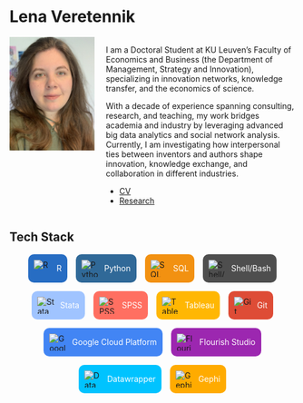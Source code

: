 # Lena Veretennik

<div style="display: flex; align-items: flex-start;">
  <img src="./photo_cv.jpg" alt="Lena Veretennik" style="width: 150px; height: auto; margin-right: 20px;">
  <div>
    <p>
      I am a Doctoral Student at KU Leuven’s Faculty of Economics and Business (the Department of Management, Strategy and Innovation), specializing in innovation networks, knowledge transfer, and the economics of science.
    </p>
    <p>
      With a decade of experience spanning consulting, research, and teaching, my work bridges academia and industry by leveraging advanced big data analytics and social network analysis. Currently, I am investigating how interpersonal ties between inventors and authors shape innovation, knowledge exchange, and collaboration in different industries.
    </p>
    <ul>
      <li><a href="./cv_veretennik_2024.pdf">CV</a></li>
      <li><a href="./research">Research</a></li>
    </ul>
  </div>
</div>

## Tech Stack

<div style="display: flex; flex-wrap: wrap; gap: 15px; margin-top: 1em; justify-content: center;">

  <div style="display: flex; align-items: center; background-color: #276DC3; padding: 10px; border-radius: 10px;">
    <img src="https://upload.wikimedia.org/wikipedia/commons/thumb/1/1b/R_logo.svg/1280px-R_logo.svg.png" alt="R" style="width: 30px; height: 30px; margin-right: 10px;">
    <span style="color: white;">R</span>
  </div>

  <div style="display: flex; align-items: center; background-color: #306998; padding: 10px; border-radius: 10px;">
    <img src="https://upload.wikimedia.org/wikipedia/commons/thumb/c/c3/Python-logo-notext.svg/121px-Python-logo-notext.svg.png" alt="Python" style="width: 30px; height: 30px; margin-right: 10px;">
    <span style="color: white;">Python</span>
  </div>

  <div style="display: flex; align-items: center; background-color: #F29111; padding: 10px; border-radius: 10px;">
    <img src="https://static.vecteezy.com/system/resources/previews/036/145/707/non_2x/sql-database-icon-logo-design-ui-or-ux-app-vector.jpg" alt="SQL" style="width: 30px; height: 30px; margin-right: 10px;">
    <span style="color: white;">SQL</span>
  </div>

  <div style="display: flex; align-items: center; background-color: #4E4E4E; padding: 10px; border-radius: 10px;">
    <img src='https://camo.githubusercontent.com/1d19b0321539fd04f6ab0b0a5c1aa62c511561fb0f9382a28a143b3128c2369f/68747470733a2f2f63646e2e7261776769742e636f6d2f6f64622f6f6666696369616c2d626173682d6c6f676f2f6d61737465722f6173736574732f4c6f676f732f4964656e746974792f504e472f424153485f6c6f676f2d7472616e73706172656e742d62672d636f6c6f722e706e67' alt="Shell/Bash" style="width: 30px; height: 30px; margin-right: 10px;">
    <span style="color: white;">Shell/Bash</span>
  </div>

  <div style="display: flex; align-items: center; background-color: #A0C4FF; padding: 10px; border-radius: 10px;">
    <img src="https://upload.wikimedia.org/wikipedia/commons/thumb/7/79/Stata_logo_med_blue.png/120px-Stata_logo_med_blue.png" alt="Stata" style="width: 30px; height: 30px; margin-right: 10px;">
    <span style="color: white;">Stata</span>
  </div>

  <div style="display: flex; align-items: center; background-color: #FF6F61; padding: 10px; border-radius: 10px;">
    <img src="https://upload.wikimedia.org/wikipedia/en/1/1b/IBM_SPSS_v23.png" alt="SPSS" style="width: 30px; height: 30px; margin-right: 10px;">
    <span style="color: white;">SPSS</span>
  </div>

  <div style="display: flex; align-items: center; background-color: #FFB703; padding: 10px; border-radius: 10px;">
    <img src="https://upload.wikimedia.org/wikipedia/en/thumb/0/06/Tableau_logo.svg/250px-Tableau_logo.svg.png" alt="Tableau" style="width: 30px; height: 30px; margin-right: 10px;">
    <span style="color: white;">Tableau</span>
  </div>

  <div style="display: flex; align-items: center; background-color: #DE4C36; padding: 10px; border-radius: 10px;">
    <img src="https://upload.wikimedia.org/wikipedia/commons/thumb/e/e0/Git-logo.svg/150px-Git-logo.svg.png" alt="Git" style="width: 30px; height: 30px; margin-right: 10px;">
    <span style="color: white;">Git</span>
  </div>

  <div style="display: flex; align-items: center; background-color: #4285F4; padding: 10px; border-radius: 10px;">
    <img src="https://upload.wikimedia.org/wikipedia/commons/thumb/5/51/Google_Cloud_logo.svg/220px-Google_Cloud_logo.svg.png" alt="Google Cloud Platform" style="width: 30px; height: 30px; margin-right: 10px;">
    <span style="color: white;">Google Cloud Platform</span>
  </div>

  <div style="display: flex; align-items: center; background-color: #9C27B0; padding: 10px; border-radius: 10px;">
    <img src="https://flourish.studio/images/Flourish_Logo_Black_small.png" alt="Flourish Studio" style="width: 30px; height: 30px; margin-right: 10px;">
    <span style="color: white;">Flourish Studio</span>
  </div>

  <div style="display: flex; align-items: center; background-color: #00C3FF; padding: 10px; border-radius: 10px;">
    <img src="https://www.thesmbguide.com/images/Data-wrapper-reviews-1024x512-20181121.png" alt="Datawrapper" style="width: 30px; height: 30px; margin-right: 10px;">
    <span style="color: white;">Datawrapper</span>
  </div>

  <div style="display: flex; align-items: center; background-color: #FFAB00; padding: 10px; border-radius: 10px;">
    <img src="https://upload.wikimedia.org/wikipedia/commons/thumb/0/04/Gephi-logo.png/200px-Gephi-logo.png" alt="Gephi" style="width: 30px; height: 30px; margin-right: 10px;">
    <span style="color: white;">Gephi</span>
  </div>

</div>
